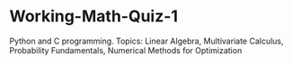 # Working-Math-Quiz-1
 Python and C programming. Topics: Linear Algebra, Multivariate Calculus, Probability Fundamentals, Numerical Methods for Optimization
